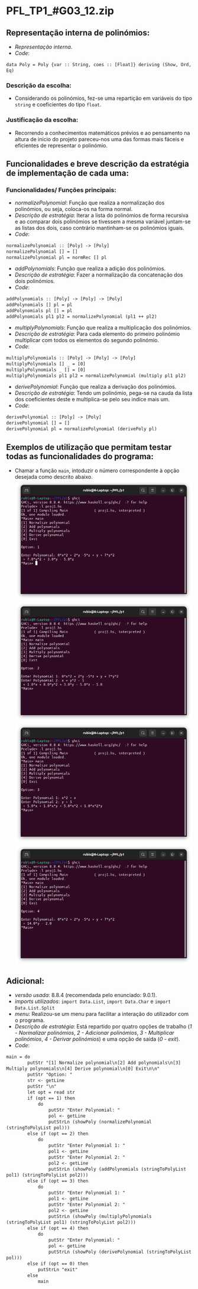 # PFL_TP1_#G03_12.zip


## Representação interna de polinómios:

- *Representação interna*.
- *Code*:

```
data Poly = Poly {var :: String, coes :: [Float]} deriving (Show, Ord, Eq)
```

### Descrição da escolha:

- Considerando os polinómios, fez-se uma repartição em variáveis do tipo `string` e coeficientes do tipo `float`.

### Justificação da escolha:

- Recorrendo a conhecimentos matemáticos prévios e ao pensamento na altura de início do projeto pareceu-nos uma das formas mais fáceis e eficientes de representar o polinómio.

## Funcionalidades e breve descrição da estratégia de implementação de cada uma:

### Funcionalidades/ Funções principais:

- *normalizePolynomial*: Função que realiza a normalização dos polinómios, ou seja, coloca-os na forma normal.
- *Descrição de estratégia*: Iterar a lista do polinómios de forma recursiva e ao comparar dois polinómios se tivessem a mesma variável juntam-se as listas dos dois, caso contrário mantinham-se os polinómios iguais.
- *Code*:

```
normalizePolynomial :: [Poly] -> [Poly]
normalizePolynomial [] = []
normalizePolynomial pl = normRec [] pl
```

- *addPolynomials*: Função que realiza a adição dos polinómios.
- *Descrição de estratégia*: Fazer a normalização da concatenação dos dois polinómios.
- *Code*:

```
addPolynomials :: [Poly] -> [Poly] -> [Poly]
addPolynomials [] pl = pl
addPolynomials pl [] = pl
addPolynomials pl1 pl2 = normalizePolynomial (pl1 ++ pl2)
```

- *multiplyPolynomials*: Função que realiza a multiplicação dos polinómios.
- *Descrição de estratégia*: Para cada elemento do primeiro polinómio multiplicar com todos os elementos do segundo polinómio.
- *Code*:

```
multiplyPolynomials :: [Poly] -> [Poly] -> [Poly]
multiplyPolynomials [] _ = [0]
multiplyPolynomials _ [] = [0]
multiplyPolynomials pl1 pl2 = normalizePolynomial (multiply pl1 pl2) 
```

- *derivePolynomial*: Função que realiza a derivação dos polinómios.
- *Descrição de estratégia*: Tendo um polinómio, pega-se na cauda da lista dos coeficientes deste e multiplica-se pelo seu indíce mais um.
- *Code*:

```
derivePolynomial :: [Poly] -> [Poly]
derivePolynomial [] = []
derivePolynomial pl = normalizePolynomial (derivePoly pl)
```

## Exemplos de utilização que permitam testar todas as funcionalidades do programa:

- Chamar a função `main`, intoduzir o número correspondente à opção desejada como descrito abaixo.
![normalize](img/normalize.png)
![add](img/add.png)
![multiply](img/multiply.png)
![derive](img/derive.png)

## Adicional:

- *versão usada*: 8.8.4 (recomendada pelo enunciado: 9.0.1).
- *imports utilizados*: `import Data.List`, `import Data.Char` e `import Data.List.Split`
- *menu*: Realizou-se um menu para facilitar a interação do utilizador com o programa.
- *Descrição de estratégia*: Está repartido por quatro opções de trabalho (*1 - Normalizar polinómios*, *2 - Adicionar polinómios*, *3 - Multiplicar polinómios*, *4 - Derivar polinómios*) e uma opção de saída (*0 - exit*).
- *Code*:

```
main = do
        putStr "[1] Normalize polynomial\n[2] Add polynomials\n[3] Multiply polynomials\n[4] Derive polynomial\n[0] Exit\n\n"
        putStr "Option: "
        str <- getLine
        putStr "\n"
        let opt = read str
        if (opt == 1) then
            do
                putStr "Enter Polynomial: "
                pol <- getLine
                putStrLn (showPoly (normalizePolynomial (stringToPolyList pol)))
        else if (opt == 2) then
            do
                putStr "Enter Polynomial 1: "
                pol1 <- getLine
                putStr "Enter Polynomial 2: "
                pol2 <- getLine
                putStrLn (showPoly (addPolynomials (stringToPolyList pol1) (stringToPolyList pol2)))
        else if (opt == 3) then
            do
                putStr "Enter Polynomial 1: "
                pol1 <- getLine
                putStr "Enter Polynomial 2: "
                pol2 <- getLine
                putStrLn (showPoly (multiplyPolynomials (stringToPolyList pol1) (stringToPolyList pol2)))
        else if (opt == 4) then
            do
                putStr "Enter Polynomial: "
                pol <- getLine
                putStrLn (showPoly (derivePolynomial (stringToPolyList pol)))
        else if (opt == 0) then
            putStrLn "exit"
        else
            main
```
